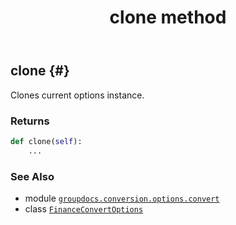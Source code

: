 ﻿---
title: clone method
second_title: GroupDocs.Conversion for Python via .NET API References
description: 
type: docs
weight: 20
url: /python-net/groupdocs.conversion.options.convert/financeconvertoptions/clone/
is_root: false
---

## clone {#}

Clones current options instance.


### Returns 





```python
def clone(self):
    ...
```





### See Also
* module [`groupdocs.conversion.options.convert`](../../)
* class [`FinanceConvertOptions`](/conversion/python-net/groupdocs.conversion.options.convert/financeconvertoptions)
